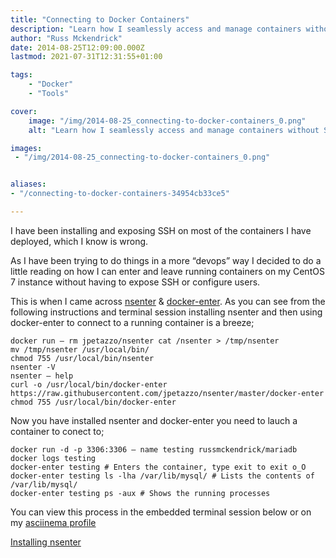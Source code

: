 ```yaml
---
title: "Connecting to Docker Containers"
description: "Learn how I seamlessly access and manage containers without SSH using nsenter and docker-enter on CentOS 7, making DevOps simpler."
author: "Russ Mckendrick"
date: 2014-08-25T12:09:00.000Z
lastmod: 2021-07-31T12:31:55+01:00

tags:
    - "Docker"
    - "Tools"

cover:
    image: "/img/2014-08-25_connecting-to-docker-containers_0.png" 
    alt: "Learn how I seamlessly access and manage containers without SSH using nsenter and docker-enter on CentOS 7, making DevOps simpler."

images:
 - "/img/2014-08-25_connecting-to-docker-containers_0.png"


aliases:
- "/connecting-to-docker-containers-34954cb33ce5"

---
```


I have been installing and exposing SSH on most of the containers I have deployed, which I know is wrong.

As I have been trying to do things in a more “devops” way I decided to do a little reading on how I can enter and leave running containers on my CentOS 7 instance without having to expose SSH or configure users.

This is when I came across [nsenter](https://github.com/jpetazzo/nsenter/) & [docker-enter](https://github.com/jpetazzo/nsenter/blob/master/docker-enter). As you can see from the following instructions and terminal session installing nsenter and then using docker-enter to connect to a running container is a breeze;

```
docker run — rm jpetazzo/nsenter cat /nsenter > /tmp/nsenter
mv /tmp/nsenter /usr/local/bin/
chmod 755 /usr/local/bin/nsenter
nsenter -V
nsenter — help
curl -o /usr/local/bin/docker-enter https://raw.githubusercontent.com/jpetazzo/nsenter/master/docker-enter 
chmod 755 /usr/local/bin/docker-enter
```

Now you have installed nsenter and docker-enter you need to lauch a container to conect to;

```
docker run -d -p 3306:3306 — name testing russmckendrick/mariadb
docker logs testing
docker-enter testing # Enters the container, type exit to exit o_O
docker-enter testing ls -lha /var/lib/mysql/ # Lists the contents of /var/lib/mysql/
docker-enter testing ps -aux # Shows the running processes
```

You can view this process in the embedded terminal session below or on my [asciinema profile](https://asciinema.org/a/11696)

[Installing nsenter](https://asciinema.org/a/11696 "https://asciinema.org/a/11696")
